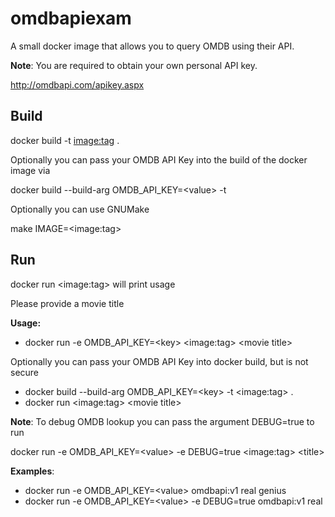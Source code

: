 # omdbapiexam

A small docker image that allows you to query OMDB using their API.

**Note**:  You are required to obtain your own personal API key.

<http://omdbapi.com/apikey.aspx>

## Build

docker build -t <image:tag> .

Optionally you can pass your OMDB API Key into the build of the docker image via

docker build --build-arg OMDB_API_KEY=\<value\> -t

Optionally you can use GNUMake

make IMAGE=\<image:tag>

## Run

docker run \<image:tag> will print usage

Please provide a movie title

**Usage:**

* docker run -e OMDB_API_KEY=\<key> \<image:tag> \<movie title>

Optionally you can pass your OMDB API Key into docker build, but is not secure

* docker build --build-arg OMDB_API_KEY=\<key> -t \<image:tag> .
* docker run \<image:tag> \<movie title>

**Note**:  To debug OMDB lookup you can pass the argument DEBUG=true to run

docker run -e OMDB_API_KEY=\<value> -e DEBUG=true \<image:tag> \<title>

**Examples**:

* docker run -e OMDB_API_KEY=\<value> omdbapi:v1 real genius
* docker run -e OMDB_API_KEY=\<value> -e DEBUG=true omdbapi:v1  real
